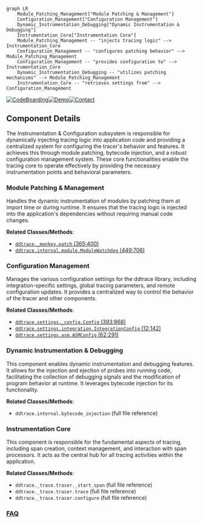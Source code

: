 ```mermaid
graph LR
    Module_Patching_Management["Module Patching & Management"]
    Configuration_Management["Configuration Management"]
    Dynamic_Instrumentation_Debugging["Dynamic Instrumentation & Debugging"]
    Instrumentation_Core["Instrumentation Core"]
    Module_Patching_Management -- "injects tracing logic" --> Instrumentation_Core
    Configuration_Management -- "configures patching behavior" --> Module_Patching_Management
    Configuration_Management -- "provides configuration to" --> Instrumentation_Core
    Dynamic_Instrumentation_Debugging -- "utilizes patching mechanisms" --> Module_Patching_Management
    Instrumentation_Core -- "retrieves settings from" --> Configuration_Management
```
[![CodeBoarding](https://img.shields.io/badge/Generated%20by-CodeBoarding-9cf?style=flat-square)](https://github.com/CodeBoarding/CodeBoarding)[![Demo](https://img.shields.io/badge/Try%20our-Demo-blue?style=flat-square)](https://www.codeboarding.org/demo)[![Contact](https://img.shields.io/badge/Contact%20us%20-%20contact@codeboarding.org-lightgrey?style=flat-square)](mailto:contact@codeboarding.org)

## Component Details

The Instrumentation & Configuration subsystem is responsible for dynamically injecting tracing logic into application code and providing a centralized system for configuring the tracer's behavior and features. It achieves this through module patching, bytecode injection, and a robust configuration management system. These core functionalities enable the tracing core to operate effectively by providing the necessary instrumentation points and behavioral parameters.

### Module Patching & Management
Handles the dynamic instrumentation of modules by patching them at import time or during runtime. It ensures that the tracing logic is injected into the application's dependencies without requiring manual code changes.


**Related Classes/Methods**:

- <a href="https://github.com/DataDog/dd-trace-py/blob/master/ddtrace/_monkey.py#L365-L400" target="_blank" rel="noopener noreferrer">`ddtrace._monkey.patch` (365:400)</a>
- <a href="https://github.com/DataDog/dd-trace-py/blob/master/ddtrace/internal/module.py#L449-L706" target="_blank" rel="noopener noreferrer">`ddtrace.internal.module.ModuleWatchdog` (449:706)</a>


### Configuration Management
Manages the various configuration settings for the ddtrace library, including integration-specific settings, global tracing parameters, and remote configuration updates. It provides a centralized way to control the behavior of the tracer and other components.


**Related Classes/Methods**:

- <a href="https://github.com/DataDog/dd-trace-py/blob/master/ddtrace/settings/_config.py#L393-L868" target="_blank" rel="noopener noreferrer">`ddtrace.settings._config.Config` (393:868)</a>
- <a href="https://github.com/DataDog/dd-trace-py/blob/master/ddtrace/settings/integration.py#L12-L142" target="_blank" rel="noopener noreferrer">`ddtrace.settings.integration.IntegrationConfig` (12:142)</a>
- <a href="https://github.com/DataDog/dd-trace-py/blob/master/ddtrace/settings/asm.py#L62-L291" target="_blank" rel="noopener noreferrer">`ddtrace.settings.asm.ASMConfig` (62:291)</a>


### Dynamic Instrumentation & Debugging
This component enables dynamic instrumentation and debugging features. It allows for the injection and ejection of probes into running code, facilitating the collection of debugging signals and the modification of program behavior at runtime. It leverages bytecode injection for its functionality.


**Related Classes/Methods**:

- `ddtrace.internal.bytecode_injection` (full file reference)


### Instrumentation Core
This component is responsible for the fundamental aspects of tracing, including span creation, context management, and interaction with span processors. It acts as the central hub for all tracing activities within the application.


**Related Classes/Methods**:

- `ddtrace._trace.tracer._start_span` (full file reference)
- `ddtrace._trace.tracer.trace` (full file reference)
- `ddtrace._trace.tracer.configure` (full file reference)




### [FAQ](https://github.com/CodeBoarding/GeneratedOnBoardings/tree/main?tab=readme-ov-file#faq)